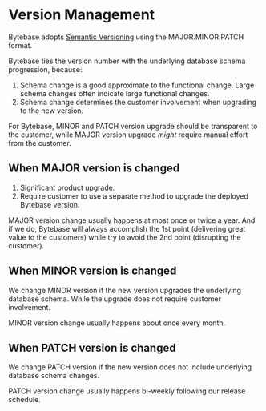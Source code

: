 # Version Management

Bytebase adopts [Semantic Versioning](https://semver.org/) using the MAJOR.MINOR.PATCH format.

Bytebase ties the version number with the underlying database schema progression, because:

1. Schema change is a good approximate to the functional change. Large schema changes often indicate large functional changes.
1. Schema change determines the customer involvement when upgrading to the new version.

For Bytebase, MINOR and PATCH version upgrade should be transparent to the customer, while MAJOR version upgrade _might_ require manual effort from the customer.

## When MAJOR version is changed

1. Significant product upgrade.
1. Require customer to use a separate method to upgrade the deployed Bytebase version.

MAJOR version change usually happens at most once or twice a year. And if we do, Bytebase will always accomplish the 1st point (delivering great value to the customers) while try to avoid the 2nd point (disrupting the customer).

## When MINOR version is changed

We change MINOR version if the new version upgrades the underlying database schema. While the upgrade does not require customer involvement.

MINOR version change usually happens about once every month.

## When PATCH version is changed

We change PATCH version if the new version does not include underlying database schema changes.

PATCH version change usually happens bi-weekly following our release schedule.
